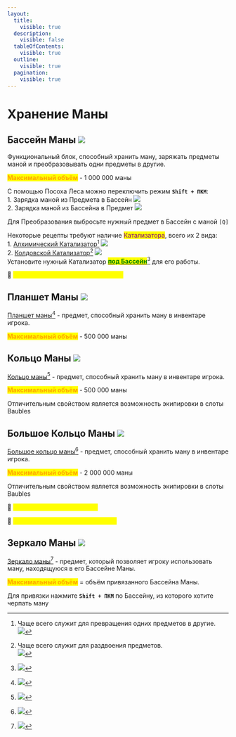 ```yaml
---
layout:
  title:
    visible: true
  description:
    visible: false
  tableOfContents:
    visible: true
  outline:
    visible: true
  pagination:
    visible: true
---
```


# Хранение Маны

## Бассейн Маны ![](https://ftbwiki.org/images/0/07/Grid\_Mana\_Pool.png)

Функциональный блок, способный хранить ману, заряжать предметы маной и преобразовывать одни предметы в другие.

<mark style="color:orange;">**Максимальный объём**</mark> - 1 000 000 маны

С помощью Посоха Леса можно переключить режим **`Shift + ПКМ`**:\
1\. Зарядка маной из Предмета в Бассейн  ![](https://media.discordapp.net/attachments/1125896171848732772/1129154498493952000/-1.png)\
2\. Зарядка маной из Бассейна в Предмет ![](https://media.discordapp.net/attachments/1125896171848732772/1129159295750131822/-1.png)

Для Преобразования выбросьте нужный предмет в Бассейн с маной `[Q]`&#x20;

Некоторые рецепты требуют наличие <mark style="color:purple;">Катализатора</mark>, всего их 2 вида:\
1\. [Алхимический Катализатор](#user-content-fn-1)[^1] ![](https://ftbwiki.org/images/2/21/Grid\_Alchemy\_Catalyst.png)\
2\. [Колдовской Катализатор](#user-content-fn-2)[^2] ![](https://ftbwiki.org/images/3/3a/Grid\_Conjuration\_Catalyst.png)\
Установите нужный Катализатор [<mark style="color:green;">**под Бассейн**</mark>](#user-content-fn-3)[^3] для его работы.

:pushpin: <mark style="color:yellow;">**`Бассейны Маны из мода LoliMagically`**</mark>&#x20;

## Планшет Маны ![](https://ftbwiki.org/images/4/45/Grid\_Mana\_Tablet.png)

[Планшет маны](#user-content-fn-4)[^4] - предмет, способный хранить ману в инвентаре игрока.

<mark style="color:orange;">**Максимальный объём**</mark> - 500 000 маны

## Кольцо Маны ![](https://ftbwiki.org/images/8/84/Grid\_Band\_of\_Mana.png)

[Кольцо маны](#user-content-fn-5)[^5] - предмет, способный хранить ману в инвентаре игрока.

<mark style="color:orange;">**Максимальный объём**</mark> - 500 000 маны

Отличительным свойством является возможность экипировки в слоты Baubles

## Большое Кольцо Маны ![](https://ftbwiki.org/images/1/10/Grid\_Greater\_Band\_of\_Mana.png)

[Большое кольцо маны](#user-content-fn-6)[^6] - предмет, способный хранить ману в инвентаре игрока.

<mark style="color:orange;">**Максимальный объём**</mark> - 2 000 000 маны

Отличительным свойством является возможность экипировки в слоты Baubles

:pushpin: <mark style="color:yellow;">**`Кольца маны из мода Alfheim`**</mark>&#x20;

:pushpin: <mark style="color:yellow;">**`Кольца Маны из мода LoliMagically`**</mark>&#x20;

## Зеркало Маны ![](https://ftbwiki.org/images/7/7d/Grid\_Mana\_Mirror.png)

[Зеркало маны](#user-content-fn-7)[^7] - предмет, который позволяет игроку использовать ману, находящуюся в его Бассейне Маны.

<mark style="color:orange;">**Максимальный объём**</mark> = объём привязанного Бассейна Маны.

Для привязки нажмите **`Shift + ПКМ`** по Бассейну, из которого хотите черпать ману

[^1]: Чаще всего служит для превращения одних предметов в другие.\
    ![](https://media.discordapp.net/attachments/1125896171848732772/1129161506882330664/image.png)

[^2]: Чаще всего служит для раздвоения предметов.\
    ![](https://media.discordapp.net/attachments/1125896171848732772/1129165175442915409/-2.png)

[^3]: &#x20;       ![](https://media.discordapp.net/attachments/1125896171848732772/1129166246022238228/-1.png)

[^4]: ![](https://media.discordapp.net/attachments/1125896171848732772/1129169379607720017/image.png)

[^5]: ![](https://media.discordapp.net/attachments/1125896171848732772/1129385089478963240/-1.png)

[^6]: ![](https://media.discordapp.net/attachments/1125896171848732772/1129382369120493568/-1.png)

[^7]: ![](https://media.discordapp.net/attachments/1125896171848732772/1129386786725044285/image.png)
